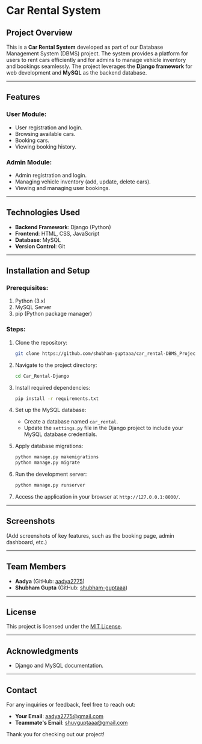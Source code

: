 # Car Rental System

## Project Overview
This is a **Car Rental System** developed as part of our Database Management System (DBMS) project. The system provides a platform for users to rent cars efficiently and for admins to manage vehicle inventory and bookings seamlessly. The project leverages the **Django framework** for web development and **MySQL** as the backend database.

---

## Features

### User Module:
- User registration and login.
- Browsing available cars.
- Booking cars.
- Viewing booking history.

### Admin Module:
- Admin registration and login.
- Managing vehicle inventory (add, update, delete cars).
- Viewing and managing user bookings.

---

## Technologies Used
- **Backend Framework**: Django (Python)
- **Frontend**: HTML, CSS, JavaScript
- **Database**: MySQL
- **Version Control**: Git
---

## Installation and Setup

### Prerequisites:
1. Python (3.x)
2. MySQL Server
3. pip (Python package manager)

### Steps:
1. Clone the repository:
   ```bash
   git clone https://github.com/shubham-guptaaa/car_rental-DBMS_Project.git
   ```
2. Navigate to the project directory:
   ```bash
   cd Car_Rental-Django
   ```
3. Install required dependencies:
   ```bash
   pip install -r requirements.txt
   ```
4. Set up the MySQL database:
   - Create a database named `car_rental`.
   - Update the `settings.py` file in the Django project to include your MySQL database credentials.

5. Apply database migrations:
   ```bash
   python manage.py makemigrations
   python manage.py migrate
   ```
6. Run the development server:
   ```bash
   python manage.py runserver
   ```
7. Access the application in your browser at `http://127.0.0.1:8000/`.

---

## Screenshots
(Add screenshots of key features, such as the booking page, admin dashboard, etc.)

---

## Team Members
- **Aadya** (GitHub: [aadya2775](https://github.com/aadya2775))
- **Shubham Gupta** (GitHub: [shubham-guptaaa](https://github.com/shubham-guptaaa))

---

## License
This project is licensed under the [MIT License](LICENSE).

---

## Acknowledgments
- Django and MySQL documentation.

---

## Contact
For any inquiries or feedback, feel free to reach out:
- **Your Email**: aadya2775@gmail.com
- **Teammate's Email**: shuvguptaaa@gmail.com

Thank you for checking out our project!

